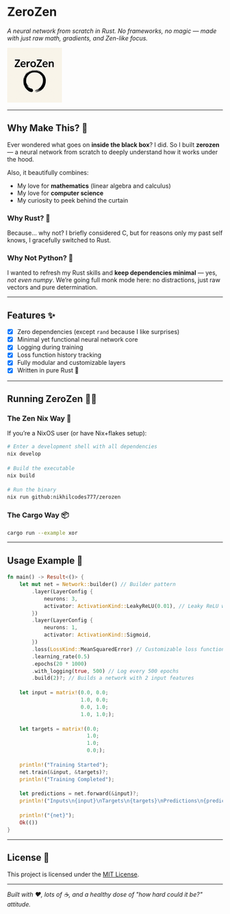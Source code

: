 # ZeroZen

*A neural network from scratch in Rust. No frameworks, no magic — made with just raw math, gradients, and Zen-like focus.*

![ZeroZen Logo](./assets/logo.png)

---

## Why Make This? 🤔

Ever wondered what goes on **inside the black box**?
I did. So I built **zerozen** — a neural network from scratch to deeply understand how it works under the hood.

Also, it beautifully combines:

* My love for **mathematics** (linear algebra and calculus)
* My love for **computer science**
* My curiosity to peek behind the curtain

### Why Rust? 🦀

Because... why not?
I briefly considered C, but for reasons only my past self knows, I gracefully switched to Rust.

### Why Not Python? 🐍

I wanted to refresh my Rust skills and **keep dependencies minimal** — yes, *not even numpy*.
We’re going full monk mode here: no distractions, just raw vectors and pure determination.

---

## Features ✨

* [x] Zero dependencies (except `rand` because I like surprises)
* [x] Minimal yet functional neural network core
* [x] Logging during training
* [x] Loss function history tracking
* [x] Fully modular and customizable layers
* [x] Written in pure Rust 🦀

---

## Running ZeroZen 🏃‍♂️

### The Zen Nix Way 🌿

If you’re a NixOS user (or have Nix+flakes setup):

```bash
# Enter a development shell with all dependencies
nix develop

# Build the executable
nix build

# Run the binary
nix run github:nikhilcodes777/zerozen
```

### The Cargo Way 📦

```bash
cargo run --example xor
```

---

## Usage Example 🚀

```rust
fn main() -> Result<()> {
    let mut net = Network::builder() // Builder pattern
        .layer(LayerConfig {
            neurons: 3,
            activator: ActivationKind::LeakyReLU(0.01), // Leaky ReLU with customizable leak
        })
        .layer(LayerConfig {
            neurons: 1,
            activator: ActivationKind::Sigmoid,
        })
        .loss(LossKind::MeanSquaredError) // Customizable loss function
        .learning_rate(0.5)
        .epochs(20 * 1000)
        .with_logging(true, 500) // Log every 500 epochs
        .build(2)?; // Builds a network with 2 input features

    let input = matrix!(0.0, 0.0;
                        1.0, 0.0;
                        0.0, 1.0;
                        1.0, 1.0;);

    let targets = matrix!(0.0;
                          1.0;
                          1.0;
                          0.0;);

    println!("Training Started");
    net.train(&input, &targets)?;
    println!("Training Completed");

    let predictions = net.forward(&input)?;
    println!("Inputs\n{input}\nTargets\n{targets}\nPredictions\n{predictions}");

    println!("{net}");
    Ok(())
}
```

---

## License 📄

This project is licensed under the [MIT License](LICENSE).

---

*Built with ❤️, lots of ☕, and a healthy dose of "how hard could it be?" attitude.*



